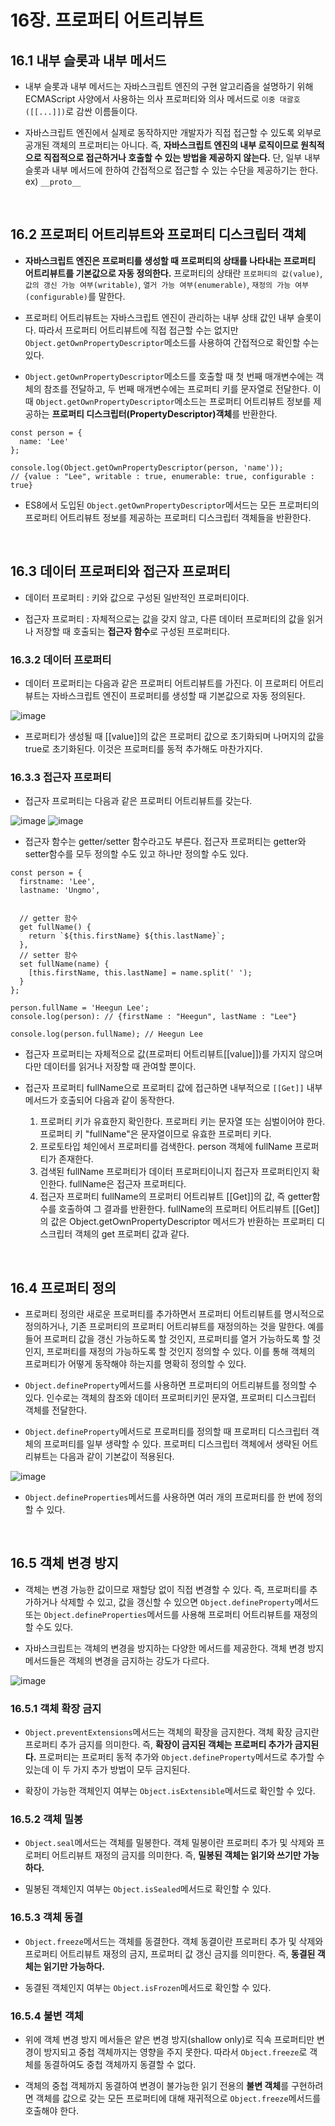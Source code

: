 # 16장. 프로퍼티 어트리뷰트

## 16.1 내부 슬롯과 내부 메서드

* 내부 슬롯과 내부 메서드는 자바스크립트 엔진의 구현 알고리즘을 설명하기 위해 ECMAScript 사양에서 사용하는 의사 프로퍼티와 의사 메서드로 `이중 대괄호([[...]])`로 감싼 이름들이다.

* 자바스크립트 엔진에서 실제로 동작하지만 개발자가 직접 접근할 수 있도록 외부로 공개된 객체의 프로퍼티는 아니다. 즉, **자바스크립트 엔진의 내부 로직이므로 원칙적으로 직접적으로 접근하거나 호출할 수 있는 방법을 제공하지 않는다.** 단, 일부 내부 슬롯과 내부 메서드에 한하여 간접적으로 접근할 수 있는 수단을 제공하기는 한다. ex) `__proto__`

<br>

## 16.2 프로퍼티 어트리뷰트와 프로퍼티 디스크립터 객체

* **자바스크립트 엔진은 프로퍼티를 생성할 때 프로퍼티의 상태를 나타내는 프로퍼티 어트리뷰트를 기본값으로 자동 정의한다.** 프로퍼티의 상태란 `프로퍼티의 값(value)`, `값의 갱신 가능 여부(writable)`, `열거 가능 여부(enumerable)`, `재정의 가능 여부(configurable)`를 말한다.

* 프로퍼티 어트리뷰트는 자바스크립트 엔진이 관리하는 내부 상태 값인 내부 슬롯이다. 따라서 프로퍼티 어트리뷰트에 직접 접근할 수는 없지만 `Object.getOwnPropertyDescriptor`메소드를 사용하여 간접적으로 확인할 수는 있다.

* `Object.getOwnPropertyDescriptor`메소드를 호출할 때 첫 번째 매개변수에는 객체의 참조를 전달하고, 두 번째 매개변수에는 프로퍼티 키를 문자열로 전달한다. 이때 `Object.getOwnPropertyDescriptor`메소드는 프로퍼티 어트리뷰트 정보를 제공하는 **프로퍼티 디스크립터(PropertyDescriptor)객체**를 반환한다.
```
const person = {
  name: 'Lee'
};

console.log(Object.getOwnPropertyDescriptor(person, 'name'));
// {value : "Lee", writable : true, enumerable: true, configurable : true}
```

* ES8에서 도입된 `Object.getOwnPropertyDescriptor`메서드는 모든 프로퍼티의 프로퍼티 어트리뷰트 정보를 제공하는 프로퍼티 디스크립터 객체들을 반환한다.

<br>

## 16.3 데이터 프로퍼티와 접근자 프로퍼티

* 데이터 프로퍼티 : 키와 값으로 구성된 일반적인 프로퍼티이다.

* 접근자 프로퍼티 : 자체적으로는 값을 갖지 않고, 다른 데이터 프로퍼티의 값을 읽거나 저장할 때 호출되는 **접근자 함수**로 구성된 프로퍼티다.

### 16.3.2 데이터 프로퍼티

* 데이터 프로퍼티는 다음과 같은 프로퍼티 어트리뷰트를 가진다. 이 프로퍼티 어트리뷰트는 자바스크립트 엔진이 프로퍼티를 생성할 때 기본값으로 자동 정의된다.

![image](https://user-images.githubusercontent.com/109563072/184048739-499c7154-847a-4668-ba6f-b948742a9092.png)

* 프로퍼티가 생성될 때 [[value]]의 값은 프로퍼티 값으로 초기화되며 나머지의 값을 true로 초기화된다. 이것은 프로퍼티를 동적 추가해도 마찬가지다.

### 16.3.3 접근자 프로퍼티

* 접근자 프로퍼티는 다음과 같은 프로퍼티 어트리뷰트를 갖는다.

![image](https://user-images.githubusercontent.com/109563072/184048925-2a22c24d-ecbd-41c3-8f2e-313bfb2b71df.png)
![image](https://user-images.githubusercontent.com/109563072/184048945-7e953c27-5bb2-441f-84f4-e0f1e1b1cb61.png)

* 접근자 함수는 getter/setter 함수라고도 부른다. 접근자 프로퍼티는 getter와 setter함수를 모두 정의할 수도 있고 하나만 정의할 수도 있다.
```
const person = {
  firstname: 'Lee',
  lastname: 'Ungmo',


  // getter 함수
  get fullName() {
    return `${this.firstName} ${this.lastName}`;
  },
  // setter 함수
  set fullName(name) {
    [this.firstName, this.lastName] = name.split(' ');
  }
};

person.fullName = 'Heegun Lee';
console.log(person): // {firstName : "Heegun", lastName : "Lee"}

console.log(person.fullName); // Heegun Lee
```

* 접근자 프로퍼티는 자체적으로 값(프로퍼티 어트리뷰트[[value]])를 가지지 않으며 다만 데이터를 읽거나 저장할 때 관여할 뿐이다.

* 접근자 프로퍼티 fullName으로 프로퍼티 값에 접근하면 내부적으로 `[[Get]]` 내부 메서드가 호출되어 다음과 같이 동작한다.
  1. 프로퍼티 키가 유효한지 확인한다. 프로퍼티 키는 문자열 또는 심벌이어야 한다. 프로퍼티 키 "fullName"은 문자열이므로 유효한 프로퍼티 키다.
  2. 프로토타입 체인에서 프로퍼티를 검색한다. person 객체에 fullName 프로퍼티가 존재한다.
  3. 검색된 fullName 프로퍼티가 데이터 프로퍼티이니지 접근자 프로퍼티인지 확인한다. fullName은 접근자 프로퍼티다.
  4. 접근자 프로퍼티 fullName의 프로퍼티 어트리뷰트 [[Get]]의 값, 즉 getter함수를 호출하여 그 결과를 반환한다. fullName의 프로퍼티 어트리뷰트 [[Get]]의 값은 Object.getOwnPropertyDescriptor 메서드가 반환하는 프로퍼티 디스크립터 객체의 get 프로퍼티 값과 같다.

<br>

## 16.4 프로퍼티 정의

* 프로퍼티 정의란 새로운 프로퍼티를 추가하면서 프로퍼티 어트리뷰트를 명시적으로 정의하거나, 기존 프로퍼티의 프로퍼티 어트리뷰트를 재정의하는 것을 말한다. 예를 들어 프로퍼티 값을 갱신 가능하도록 할 것인지, 프로퍼티를 열거 가능하도록 할 것인지, 프로퍼티를 재정의 가능하도록 할 것인지 정의할 수 있다. 이를 통해 객체의 프로퍼티가 어떻게 동작해야 하는지를 명확히 정의할 수 있다.

* `Object.defineProperty`메서드를 사용하면 프로퍼티의 어트리뷰트를 정의할 수 있다. 인수로는 객체의 참조와 데이터 프로퍼티키인 문자열, 프로퍼티 디스크립터 객체를 전달한다.

* `Object.defineProperty`메서드로 프로퍼티를 정의할 때 프로퍼티 디스크립터 객체의 프로퍼티를 일부 생략할 수 있다. 프로퍼티 디스크립터 객체에서 생략된 어트리뷰트는 다음과 같이 기본값이 적용된다.

![image](https://user-images.githubusercontent.com/109563072/184050622-174a773b-5b64-4254-9e97-3aaa1b9cab22.png)

* `Object.defineProperties`메서드를 사용하면 여러 개의 프로퍼티를 한 번에 정의할 수 있다.

<br>

## 16.5 객체 변경 방지

* 객체는 변경 가능한 값이므로 재할당 없이 직접 변경할 수 있다. 즉, 프로퍼티를 추가하거나 삭제할 수 있고, 값을 갱신할 수 있으면 `Object.defineProperty`메서드 또는 `Object.defineProperties`메서드를 사용해 프로퍼티 어트리뷰트를 재정의할 수도 있다.

* 자바스크립트는 객체의 변경을 방지하는 다양한 메서드를 제공한다. 객체 변경 방지 메서드들은 객체의 변경을 금지하는 강도가 다르다.

![image](https://user-images.githubusercontent.com/109563072/184050875-0f2d9389-c831-4fc8-83f6-c58be2a58836.png)

### 16.5.1 객체 확장 금지

* `Object.preventExtensions`메서드는 객체의 확장을 금지한다. 객체 확장 금지란 프로퍼티 추가 금지를 의미한다. 즉, **확장이 금지된 객체는 프로퍼티 추가가 금지된다.** 프로퍼티는 프로퍼티 동적 추가와 `Object.defineProperty`메서드로 추가할 수 있는데 이 두 가지 추가 방법이 모두 금지된다.

* 확장이 가능한 객체인지 여부는 `Object.isExtensible`메서드로 확인할 수 있다.

### 16.5.2 객체 밀봉

* `Object.seal`메서드는 객체를 밀봉한다. 객체 밀봉이란 프로퍼티 추가 및 삭제와 프로퍼티 어트리뷰트 재정의 금지를 의미한다. 즉, **밀봉된 객체는 읽기와 쓰기만 가능하다.**

* 밀봉된 객체인지 여부는 `Object.isSealed`메서드로 확인할 수 있다.

### 16.5.3 객체 동결

* `Object.freeze`메서드는 객체를 동결한다. 객체 동결이란 프로퍼티 추가 및 삭제와 프로퍼티 어트리뷰트 재정의 금지, 프로퍼티 값 갱신 금지를 의미한다. 즉, **동결된 객체는 읽기만 가능하다.**

* 동결된 객체인지 여부는 `Object.isFrozen`메서드로 확인할 수 있다.

### 16.5.4 불변 객체

* 위에 객체 변경 방지 메서들은 얕은 변경 방지(shallow only)로 직속 프로퍼티만 변경이 방지되고 중첩 객체까지는 영향을 주지 못한다. 따라서 `Object.freeze`로 객체를 동결하여도 중첩 객체까지 동결할 수 없다.

* 객체의 중첩 객체까지 동결하여 변경이 불가능한 읽기 전용의 **불변 객체**를 구현하려면 객체를 값으로 갖는 모든 프로퍼티에 대해 재귀적으로 `Object.freeze`메서드를 호출해야 한다.




















